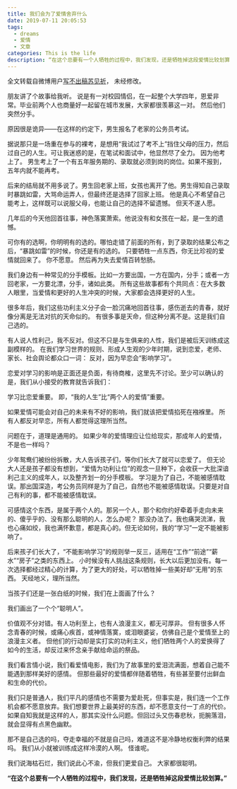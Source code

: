 ```yaml
---
title: 我们会为了爱情舍弃什么
date: 2019-07-11 20:05:53
tags:
  - dreams
  - 爱情
  - 文章
categories: This is the life
description: “在这个总要有一个人牺牲的过程中，我们发现，还是牺牲掉这段爱情比较划算。”
---
```


全文转载自微博用户[写不出稿苏见祈](<https://www.weibo.com/sujianqi03?topnav=1&wvr=6&topsug=1&is_hot=1>)， 未经修改。

朋友讲了个故事给我听。
说是有一对校园情侣，在一起整个大学四年，恩爱非常。毕业前两个人也商量好一起留在城市发展，大家都很羡慕这一对。
然后他们突然分手。

原因很是诡异——在这样的约定下，男生报名了老家的公务员考试。

据说那只是一场重在参与的裸考，是想用“我试过了考不上”挡住父母的压力，然后过自己的人生。可让我迷惑的是，在笔试和面试中，他显然尽了全力。
因为他考上了。
男生考上了一个有五年服务期的、录取就必须到岗的岗位。如果不报到，五年内就不能再考。

后来的结局就不用多说了。男生回老家上班，女孩也离开了他。男生得知自己录取时暴跳如雷，大骂命运弄人，但最终还是选择了回家上班。
他是真心不希望自己能考上，这样既可以说服父母，也能让自己的选择不留遗憾。
但天不遂人愿。

几年后的今天他回首往事，神色落寞萧索。他说没有和女孩在一起，是一生的遗憾。

可你有的选啊，你明明有的选的。哪怕走错了前面的所有，到了录取的结果公布之后，“暴跳如雷”的时候，你还是有的选的。
只要牺牲一点东西，你无比珍视的爱情就回来了。
你不愿意。
然后再为失去爱情百转愁肠。

我们身边有一种常见的分手模板。比如一方要出国，一方在国内，分手；或者一方回老家，一方要北漂，分手，诸如此类。
所有这些故事都有个共同点：在大多数人眼里，当爱情和更好的人生冲突的时候，大家都会选择更好的人生。

很多年后，我们这些功利主义分子会一脸沉痛地回首往事，感伤逝去的青春，就好像分离是无法对抗的天命似的。
有很多事是天命，但这种分离不是。这是我们自己选的。

有人说人性利己，我不反对。但这不只是与生俱来的人性，我们是被后天训练成这副模样的。
在我们学习世界的规则、形成人生观的少年时期，说到恋爱，老师、家长、社会舆论都众口一词：
反对，因为早恋会“影响学习”。

恋爱对学习的影响是正面还是负面，有待商榷，这里先不讨论。至少可以确认的是，我们从小接受的教育就告诉我们：

学习比恋爱重要。
即，“我的人生”比“两个人的爱情”重要。

如果爱情可能会对自己的未来有不好的影响，我们就该把爱情掐死在襁褓里。
所有人都反对早恋，所有人都觉得这理所当然。

问题在于，道理是通用的。
如果少年的爱情理应让位给现实，那成年人的爱情，不是也一样吗？

少年鸳鸯们被纷纷拆散，大人告诉孩子们，等你们长大了就可以恋爱了。
但无论大人还是孩子都没有想到，“爱情为功利让位”的观念一旦种下，会收获一大批深谙利己主义的成年人，以及整齐划一的分手模板。
学习是为了自己，不能被感情耽误。那出国深造，考公务员同样是为了自己，自然也不能被感情耽误。只要是对自己有利的事，都不能被感情耽误。

可感情这个东西，是属于两个人的。那另一个人，那个和你约好牵着手走向未来的、傻乎乎的、没有那么聪明的人，怎么办呢？
那没办法了。我也痛哭流涕，我也心痛如绞，我也满怀歉意，都是真心的。但无论如何，我的“学习”一定不能被影响了。

后来孩子们长大了，“不能影响学习”的规则举一反三，适用在“工作”“前途”“薪水”“房子”之类的东西上。
小时候没有人挑战这条规则，长大以后更加没有。每一次选择都经过精心的计算，为了更大的好处，可以牺牲掉一些美好却“无用”的东西。
天经地义，理所当然。

当孩子们还是一张白纸的时候，我们在上面画了什么？

我们画出了一个个“聪明人”。

价值观不分对错。有人功利至上，也有人浪漫主义，都无可厚非。
但有很多人怀念青春的时候，或痛心疾首，或神情落寞，或泪眼婆娑，仿佛自己是个爱情至上的浪漫主义者。
但他们的行动却是实打实的功利主义，他们牺牲两个人的爱换得了如今的生活，却反过来怀念亲手献给命运的祭品。

我们看言情小说，我们看爱情电影，我们为了故事里的爱泪流满面，想着自己能不能遇到那样美好的感情。
但那些最好的爱情都伴随着牺牲，有些甚至要付出鲜血和生命的代价。

我们只是普通人，我们平凡的感情也不需要为爱赴死，但事实是，我们连一个工作机会都不愿意放弃。我们想要世界上最美好的东西，却不愿意支付一丁点的代价。
如果自知我就是这样的人，那其实没什么问题。但回过头又伤春悲秋，扼腕落泪，就会显得有点黑色幽默。

那不是自己选的吗，夺走幸福的不就是自己吗，难道这不是冷静地权衡利弊的结果吗。
我们从小就被训练成这样冷漠的人啊。
怪谁呢。

我们说海枯石烂，我们说此心不渝，但我们更爱自己。
大家都很聪明。

**“在这个总要有一个人牺牲的过程中，我们发现，还是牺牲掉这段爱情比较划算。”**
